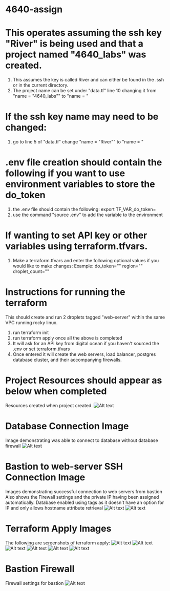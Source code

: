 # 4640-assign

# This operates assuming the ssh key "River" is being used and that a project named "4640_labs" was created.
1. This assumes the key is called River and can either be found in the .ssh or in the current directory.
2. The project name can be set under "data.tf" line 10 changing it from "name = "4640_labs"" to "name = <Insert project name here>"

# If the ssh key name may need to be changed:
1. go to line 5 of "data.tf" change "name = "River"" to "name = <Insert key name here>"

# .env file creation should contain the following if you want to use environment variables to store the do_token
1. the .env file should contain the following:
export TF_VAR_do_token=<Insert token here>
2. use the command "source .env" to add the variable to the environment

# If wanting to set API key or other variables using terraform.tfvars.
1. Make a terraform.tfvars and enter the following optional values if you would like to make changes:
Example:
do_token="<Insert digital ocean api key here>" 
region="<Insert Region Here>"
droplet_count="<Insert Number of Web servers here>"


# Instructions for running the terraform
This should create and run 2 droplets tagged "web-server" within the same VPC running rocky linux.

1. run terraform init
2. run terraform apply once all the above is completed
3. It will ask for an API key from digital ocean if you haven't sourced the .env or set terraform.tfvars
4. Once entered it will create the web servers, load balancer, postgres database cluster, and their accompanying firewalls.


# Project Resources should appear as below when completed
Resources created when project created.
![Alt text](./images/created-resources.png "Created VM and resources")

# Database Connection Image
Image demonstrating was able to connect to database without database firewall
![Alt text](./images/Database-connection-successful.png "Database Postgres Successful")

# Bastion to web-server SSH Connection Image
Images demonstrating successful connection to web servers from bastion
Also shows the Firewall settings and the private IP having been assigned automatically.
Database enabled using tags as it doesn't have an option for IP and only allows hostname attribute retrieval
![Alt text](./images/ssh-from-bastion-to-web-1.png "bastion web-1 connection successful")
![Alt text](./images/ssh-from-bastion-to-web-2.png "bastion web-2 connection successful")

# Terraform Apply Images
The following are screenshots of terraform apply:
![Alt text](./images/terraform-apply-1.png "Terraform apply part 1")
![Alt text](./images/terraform-apply-2.png "Terraform apply part 2")
![Alt text](./images/terraform-apply-3.png "Terraform apply part 3")
![Alt text](./images/terraform-apply-4.png "Terraform apply part 4")
![Alt text](./images/terraform-apply-5.png "Terraform apply part 5")
![Alt text](./images/terraform-apply-6.png "Terraform apply part 6")

# Bastion Firewall
Firewall settings for bastion
![Alt text](./images/bastion-firewall.png "Bastion Firewall settings")